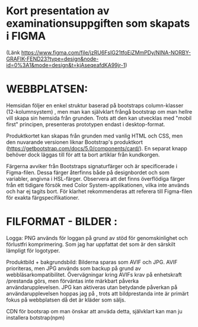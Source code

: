 # Kort presentation av examinationsuppgiften som skapats i FIGMA 


(Länk https://www.figma.com/file/jzRU6FsIG21tfoEjZMmPDy/NINA-NORBY-GRAFIK-FEND23?type=design&node-id=0%3A1&mode=design&t=kjAseqeafdKA99jr-1)


# WEBBPLATSEN:

Hemsidan följer en enkel struktur baserad på bootstraps column-klasser (12-kolumnsystem) , men man kan självklart frångå bootstrap om man hellre vill skapa sin hemsida från grunden. Trots att den kan utvecklas med "mobil first" principen, presenteras prototypen endast i desktop-format.

Produktkortet kan skapas från grunden med vanlig HTML och CSS, men den nuvarande versionen liknar Bootstrap's produktkort (https://getbootstrap.com/docs/5.0/components/card/). En separat knapp behöver dock läggas till för att ta bort artiklar från kundkorgen.

Färgerna avviker från Bootstraps signaturfärger och är specificerade i Figma-filen. Dessa färger återfinns både på designbordet och som variabler, angivna i HSL-färger. 
Observera att det finns överflödiga färger från ett tidigare försök med Color System-applikationen, vilka inte används och har ej tagits bort. För klarhet rekommenderas att referera till Figma-filen för exakta färgspecifikationer.




# FILFORMAT - BILDER :


Logga: PNG används för loggan på grund av stöd för genomskinlighet och förlustfri komprimering. Som jag har uppfattat det som är den särskilt lämpligt för logotyper.

Produktbild + bakgrundsbild: 
Bilderna sparas som AVIF och JPG. AVIF prioriteras, men JPG används som backup på grund av webbläsarkompatibilitet. Övervägningar kring AVIFs krav på enhetskraft /prestanda görs, men förväntas inte märkbart påverka användarupplevelsen. JPG kan aktiveras utan betydande påverkan på användarupplevelsen hoppas jag på , trots att bildprestanda inte är primärt fokus på webbplatsen då det är kläder som säljs.









CDN för bootsrap om man önskar att anväda detta, självklart kan man ju installera botstrap(npm)
<link href="https://cdn.jsdelivr.net/npm/bootstrap@5.3.2/dist/css/bootstrap.min.css" rel="stylesheet" integrity="sha384-T3c6CoIi6uLrA9TneNEoa7RxnatzjcDSCmG1MXxSR1GAsXEV/Dwwykc2MPK8M2HN" crossorigin="anonymous">

<script src="https://cdn.jsdelivr.net/npm/bootstrap@5.3.2/dist/js/bootstrap.bundle.min.js" integrity="sha384-C6RzsynM9kWDrMNeT87bh95OGNyZPhcTNXj1NW7RuBCsyN/o0jlpcV8Qyq46cDfL" crossorigin="anonymous"></script>